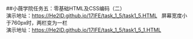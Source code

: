 ##小薇学院任务五：零基础HTML及CSS编码（二）  
演示地址：https://He2ID.github.io/17IFE/task_1_5/task1_5.HTML   
屏幕宽度小于760px时，两栏变为一栏  
演示地址：https://He2ID.github.io/17IFE/task_1_5/task1_5_1.HTML
